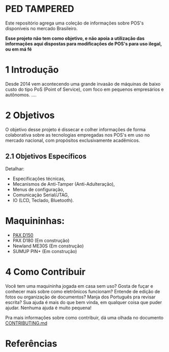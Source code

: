 # PED TAMPERED

Este repositório agrega uma coleção de informações sobre POS's disponíveis no mercado Brasileiro. 

**Esse projeto não tem como objetivo, e não apoia a utilização das informações aqui dispostas para modificações de POS's para uso ilegal, ou em má fé**

# 1 Introdução

Desde 2014 vem acontecendo uma grande invasão de máquinas de baixo custo do tipo PoS (Point of Service), com foco em pequenos empresários e autônomos.  ....


# 2 Objetivos

O objetivo desse projeto é dissecar e colher informações de forma colaborativa sobre as tecnologias empregadas nos POS's em uso no mercado nacional, com propósitos exclusivamente acadêmicos. 

## 2.1 Objetivos Específicos

Detalhar:

* Especificações técnicas,
* Mecanismos de Anti-Tamper (Anti-Adulteração),
* Menus de configuração,
* Comunicação Serial/JTAG,
* IO (LCD, Teclado, Bluetooth).

# Maquininhas:

* [PAX D150](PAX-D150.md)
* PAX D180 (Em construção)
* Newland ME30S (Em construção)
* SUMUP PIN+ (Em construção)



# 4 Como Contribuir

Você tem uma maquininha jogada em casa sem uso? Gosta de fuçar e conhecer mais sobre como eletrônicos funcionam? Entende de edição de fotos ou organização de documentos? Manja dos Português pra revisar escrita? Sua ajuda é mais do que bem vinda, em qualquer coisa que puder ajudar. Nenhuma ajuda é muito pequena! 

Pra mais informações sobre como contribuir, dá uma olhada no documento [CONTRIBUTING.md](CONTRIBUTING.md)


# Referências

